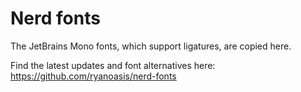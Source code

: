 # Nerd fonts #

The JetBrains Mono fonts, which support ligatures, are copied here.

Find the latest updates and font alternatives here: https://github.com/ryanoasis/nerd-fonts